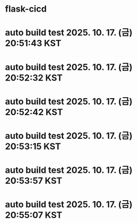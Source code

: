 # flask-cicd
# auto build test 2025. 10. 17. (금) 20:51:43 KST
# auto build test 2025. 10. 17. (금) 20:52:32 KST
# auto build test 2025. 10. 17. (금) 20:52:42 KST
# auto build test 2025. 10. 17. (금) 20:53:15 KST
# auto build test 2025. 10. 17. (금) 20:53:57 KST
# auto build test 2025. 10. 17. (금) 20:55:07 KST
